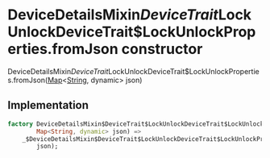 


# DeviceDetailsMixin$DeviceTrait$LockUnlockDeviceTrait$LockUnlockProperties.fromJson constructor







DeviceDetailsMixin$DeviceTrait$LockUnlockDeviceTrait$LockUnlockProperties.fromJson([Map](https://api.dart.dev/stable/2.12.3/dart-core/Map-class.html)&lt;[String](https://api.dart.dev/stable/2.12.3/dart-core/String-class.html), dynamic> json)





## Implementation

```dart
factory DeviceDetailsMixin$DeviceTrait$LockUnlockDeviceTrait$LockUnlockProperties.fromJson(
        Map<String, dynamic> json) =>
    _$DeviceDetailsMixin$DeviceTrait$LockUnlockDeviceTrait$LockUnlockPropertiesFromJson(
        json);
```







